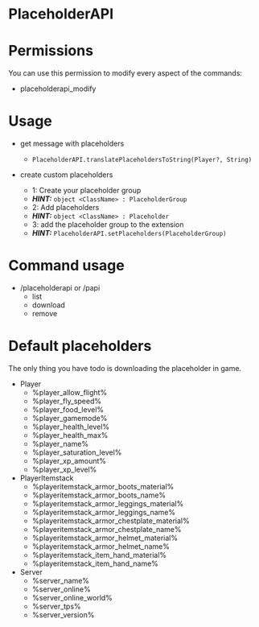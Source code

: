 # PlaceholderAPI

# Permissions

You can use this permission to modify every aspect of the commands:
- placeholderapi_modify

# Usage
- get message with placeholders
  - ```PlaceholderAPI.translatePlaceholdersToString(Player?, String)```

- create custom placeholders
    - 1: Create your placeholder group
    - ***HINT:*** ```object <ClassName> : PlaceholderGroup ```
    - 2: Add placeholders
    - ***HINT:***  ```object <ClassName> : Placeholder```
    - 3: add the placeholder group to the extension
    - ***HINT:*** ```PlaceholderAPI.setPlaceholders(PlaceholderGroup)```

# Command usage
- /placeholderapi or /papi
    - list
    - download <name>
    - remove <name>

# Default placeholders

The only thing you have todo is downloading the placeholder in game.
  
- Player
    - %player_allow_flight%
    - %player_fly_speed%
    - %player_food_level%
    - %player_gamemode%
    - %player_health_level%
    - %player_health_max%
    - %player_name%
    - %player_saturation_level%
    - %player_xp_amount%
    - %player_xp_level%
- PlayerItemstack
    - %playeritemstack_armor_boots_material%
    - %playeritemstack_armor_boots_name%
    - %playeritemstack_armor_leggings_material%
    - %playeritemstack_armor_leggings_name%
    - %playeritemstack_armor_chestplate_material%
    - %playeritemstack_armor_chestplate_name%
    - %playeritemstack_armor_helmet_material%
    - %playeritemstack_armor_helmet_name%
    - %playeritemstack_item_hand_material%
    - %playeritemstack_item_hand_name%
- Server
    - %server_name%
    - %server_online%
    - %server_online_world%
    - %server_tps%
    - %server_version%
